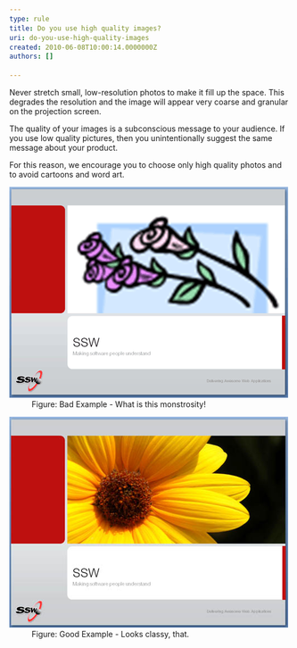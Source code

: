 ```yaml
---
type: rule
title: Do you use high quality images?
uri: do-you-use-high-quality-images
created: 2010-06-08T10:00:14.0000000Z
authors: []

---
```



Never stretch small, low-resolution photos to make it fill up the space. This degrades the resolution and the image will appear very coarse and granular on the projection screen.

The quality of your images is a subconscious message to your audience. If you use low quality pictures, then you unintentionally suggest the same message about your product.

For this reason, we encourage you to choose only high quality photos and to avoid cartoons and word art.
<dl>    <dt><img class="ms-rteCustom-ImageArea" src="low_d.gif" alt=""> </dt>
    <dd class="ms-rteCustom-FigureBad">Figure: Bad Example - What is this monstrosity! </dd></dl><dl>    <dt><img class="ms-rteCustom-ImageArea" src="high_d.jpg" alt=""> </dt>
    <dd class="ms-rteCustom-FigureGood">Figure: Good Example - Looks classy, that. </dd></dl>
